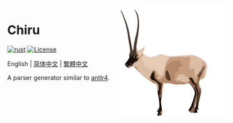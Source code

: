 <img src="icon/chiru-256.svg" align="right" width="256" height="256"/>

# Chiru

[![rust](https://img.shields.io/badge/rust-1.64-green)](https://www.rust-lang.org/)
[![License](https://img.shields.io/badge/license-MIT-blue.svg)](https://raw.githubusercontent.com/Qiu-Weidong/Chiru/main/LICENSE)

English | [简体中文](README.zh-Hans.md) | [繁體中文](README.zh-Hant.md)

A parser generator similar to [antlr4](https://github.com/antlr/antlr4.git).
